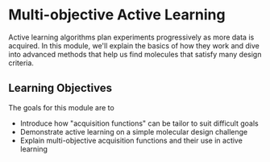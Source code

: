 # Multi-objective Active Learning

Active learning algorithms plan experiments progressively as more data is acquired.
In this module, we'll explain the basics of how they work and dive into advanced methods
that help us find molecules that satisfy many design criteria.

## Learning Objectives

The goals for this module are to

- Introduce how "acquisition functions" can be tailor to suit difficult goals
- Demonstrate active learning on a simple molecular design challenge
- Explain multi-objective acquisition functions and their use in active learning

